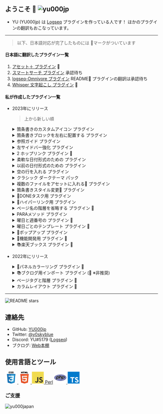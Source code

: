 ## ようこそ 👋 <img src="https://komarev.com/ghpvc/?username=yu000jp&label=Profile%20views&color=0e75b6&style=flat" alt="yu000jp" />

- YU (YU000jp) は [Logseq](https://github.com/logseq) プラグインを作っている人です！ ほかのプラグインの翻訳もおこなっています。

---

> 以下、日本語対応が完了したものには 🚀マークがついています

#### 日本語に翻訳したプラグイン一覧

  1. [アセット＋ プラグイン](https://github.com/xyhp915/logseq-assets-plus) 🚀
  1. [スマートサーチ プラグイン](https://github.com/YU000jp/logseq-plugin-smartsearch) 承認待ち
  1. [logseq-Omnivore プラグイン](https://github.com/YU000jp/logseq-omnivore) README🚀 プラグインの翻訳は承認待ち
  1. [Whisper 文字起こし プラグイン](https://github.com/usoonees/logseq-plugin-whisper-subtitles) 🚀

#### 私が作成したプラグイン一覧

- 2023年にリリース
  > 上から新しい順

  <details>
    <summary>箇条書きのカスタムアイコン プラグイン</summary>
    <a href="https://github.com/YU000jp/logseq-plugin-bullet-point-custom-icon">GitHubで見る</a> プラグイン名は「Bullet Point Custom Icon」
    <p>タグがついたブロック(箇条書き)にカスタムアイコンを適用します。Tablerアイコンまたは絵文字を選択できます。</p>
  </details>

  <details>
    <summary>箇条書きブロックを左右に配置する プラグイン</summary>
    <a href="https://github.com/YU000jp/logseq-plugin-side-block">GitHubで見る</a> プラグイン名は「Side Block」
    <p>左右に箇条書きブロックを配置するプラグインです。親ブロックにタグをつけるとその隣に、その子孫ブロックを配置します。</p>
  </details>

  <details>
    <summary>参照ガイド プラグイン</summary>
    <a href="https://github.com/YU000jp/logseq-plugin-reference-guide">GitHubで見る</a> プラグイン名は「Reference Guide」
    <p>参照ページのサイズをすべての参照の隣に表示します。</p>
  </details>

  <details>
    <summary>左サイドバー強化 プラグイン</summary>
    <a href="https://github.com/YU000jp/logseq-plugin-left-sidebar-enhance">GitHubで見る</a> プラグイン名は「Left Sidebar Enhance」
    <p>マウスオーバーで左サイドバーを表示します。</p>
  </details>

  <details>
    <summary>2 ホップリンク プラグイン 🚀</summary>
    <a href="https://github.com/YU000jp/logseq-plugin-two-hop-link">GitHubで見る</a> プラグイン名は「2 Hop Link」
    <p>ページコンテンツの底部にリンクのコレクションを表示します。発信リンクを収集し、さらなるリンクを生成します。</p>
  </details>

  <details>
    <summary>柔軟な日付形式のための プラグイン</summary>
    <a href="https://github.com/YU000jp/logseq-plugin-flex-date-format">GitHubで見る</a> プラグイン名は「Flex Date Format」
    <p>日付フォーマットをローカライズします。または選択したフォーマットのスタイルに切り替えます。</p>
  </details>

  <details>
    <summary>以前の日付形式のための プラグイン</summary>
    <a href="https://github.com/YU000jp/logseq-plugin-legacy-date-format">GitHubで見る</a> プラグイン名は「Legacy Date Format」
    <p>旧式の日付フォーマットの使用を可能にするために置換またはリダイレクトします。非アクティブなリンクをジャーナル属性として置換します。これらはリンクと参照の両方として機能します。</p>
  </details>

  <details>
    <summary>空の行を入れる プラグイン</summary>
    <a href="https://github.com/YU000jp/logseq-plugin-blank-line">GitHubで見る</a> プラグイン名は「Blank Line」
    <p>選択したブロックまたはページの上または下に空行を、ショートカットキーで挿入します。</p>
  </details>

  <details>
    <summary>クラシック ダークテーマ パック</summary>
    <a href="https://github.com/YU000jp/logseq-theme-classic-dark-theme-pack">GitHubで見る</a> テーマの名称は「Classic Dark Theme Pack」
    <p>背景色が暗めのダークテーマ。カラーバリエーションを増やしたパック。</p>
  </details>

  <details>
    <summary>複数のファイルをアセットに入れる📂 プラグイン</summary>
    <a href="https://github.com/YU000jp/logseq-plugin-multiple-assets">GitHubで見る</a> プラグイン名は「Multiple Files into Assets」
    <p>複数のファイルをアセットに保存し、コンテンツに埋め込むかリンクします。</p>
  </details>

  <details>
    <summary>箇条書きスタイル変更🔷 プラグイン</summary>
    <a href="https://github.com/YU000jp/logseq-plugin-bullet-point-style">GitHubで見る</a> プラグイン名は「Bullet Point Style」
    <p>箇条書きのスタイルと色を変更します。</p>
  </details>

  <details>
    <summary>💪DONEタスク用 プラグイン</summary>
    <a href="https://github.com/YU000jp/logseq-plugin-confirmation-done-task">GitHubで見る</a> プラグイン名は「Confirmation DONE task」
    タスクが完了としてマークされた場合、確認ダイアログが表示され、ブロックに日付が追加されます。
  </details>

  <details>
    <summary>🔗ハイパーリンク用 プラグイン</summary>
    <a href="https://github.com/YU000jp/logseq-plugin-confirmation-hyperlink">GitHubで見る</a> プラグイン名は「Confirmation HyperLink」
    URLを貼り付けて確認ダイアログを介してページのタイトルを取得し、Markdownハイパーリンクを作成します。
    <details>
      <summary>オンラインPDFをアセットに変換</summary>
      PDFのURLを貼り付けると、必要に応じてタイトルの編集が可能なダイアログが表示されます。確認後、専用のMarkdown形式に変換され、アセットとして保存されます。
    </details>
  </details>

  <details>
    <summary>ページ名の階層を省略する プラグイン 🚀</summary>
    <a href="https://github.com/YU000jp/logseq-plugin-short-namespaces">GitHubで見る</a> プラグイン名は「Short Namespaces」
    長くなりがちな、階層をもつリンクを省略して表示します.
  </details>

  <details>
    <summary>PARAメソッド プラグイン</summary>
    <a href="https://github.com/YU000jp/logseq-plugin-quickly-para-method">GitHubで見る</a> プラグイン名は「Quickly PARA method」
    PARAメソッドのワークフローを提供します。ページタグ プロパティに追加します。
  </details>

  <details>
    <summary>曜日と週番号の プラグイン 🚀</summary>
    <a href="https://github.com/YU000jp/logseq-plugin-show-weekday-and-week-number">GitHubで見る</a> プラグイン名は「Show Weekday and Week-number」
    日付タイトルの横に、曜日と週番号を表示します.
    <details>
      <summary>日誌にそのリンクを持つミニカレンダーを表示します。前後の日付にアクセスしたり、週刊レビューと月刊レビューのページへのリンクが提供されます。</summary>
    </details>
  </details>

  <details>
    <summary>曜日ごとのテンプレート プラグイン 🚀</summary>
    <a href="https://github.com/YU000jp/logseq-plugin-weekdays-and-weekends">GitHubで見る</a> プラグイン名は「Weekdays and Weekends (Template)」
    平日と週末、祝日用に、日誌テンプレートを切り替えます。
  </details>

  <details>
    <summary>📍ポップアップ プラグイン</summary>
    <a href="https://github.com/YU000jp/logseq-plugin-sticky-popup">GitHubで見る</a> プラグイン名は「Sticky Popup」
    <ul>
      <li>移動可能なポップアップ内で選択したテキストを表示し、Block Calendarプラグインのカレンダーを自由な位置に配置します。</li>
      <li>曜日ごとにユーザーメッセージを表示し、期限切れのタスクに関するリマインダー機能を追加します。ジャーナルテンプレートが読み込まれると、表示されます。</li>
    </ul>
  </details>

  <details>
    <summary>🌱機能開発用 プラグイン 🚀</summary>
    <a href="https://github.com/YU000jp/logseq-plugin-some-menu-extender">GitHubで見る</a> プラグイン名は「Innovation Lab」
    <ul>
      <li>現在開発中のいくつかの機能 や 他のプラグインのバグ修正バージョン を提供します。</li>
    </ul>
  </details>

  <details>
    <summary>📚楽天ブックス プラグイン 🚀</summary>
    <a href="https://github.com/YU000jp/logseq-plugin-rakuten-books">GitHubで見る</a> プラグイン名は「Rakuten-Books」
    <ul>
      <li>楽天ブックス あるいは 楽天Kobo のデータベースを検索し、Logseq にタイトルページを作成するプラグイン。</li>
      <li>楽天アカウント は不要です。</li>
    </ul>
  </details>

- 2022年にリリース

  <details>
  <summary>🎨パネルカラーリング プラグイン 🚀</summary>
  <a href="https://github.com/YU000jp/logseq-plugin-panel-coloring">GitHubで見る</a> プラグイン名は「Panel Coloring」
  <ul>
    <li>特定のページや、特定のタグをもつブロック に色をつけます。</li>
  </ul>
  </details>
    <details>
  <summary>📚ブクログ用インポート プラグイン (🚀 ※非推奨)</summary>
  <a href="https://github.com/YU000jp/logseq-plugin-booklog-jp-import">GitHubで見る</a> プラグイン名は「booklog-jp-import」
  <ul>
    <li>ブクログのエクスポートファイルををもとに、まとめて書籍のタイトルページを作成するプラグイン</li>
    <li><small>⚠️書影カバー画像が取得できないことが多くなってしまいました。その代替手段が見つかりません。現在は一部、カバー画像なしでの利用になります。</small></li>
  </ul>
  </details>
  <details>
    <summary>ページタグと階層 プラグイン 🚀</summary>
    <a href="https://github.com/YU000jp/logseq-page-tags-and-hierarchy">GitHubで見る</a> プラグイン名は「Page-tags and Hierarchy」
    <ul>
      <li>ページタイトルの階層をリンクとして分割</li>
      <li>ページビューUI用のページタグと階層</li>
    </ul>
  </details>
  <details>
    <summary>カラムレイアウト プラグイン 🚀</summary>
    <a href="https://github.com/YU000jp/Logseq-column-Layout">GitHubで見る</a> プラグイン名は「Column Layout」
    <ul>
      <li>日誌のためのページビューUI: 日誌ページで、日誌(ジャーナル)、"Lined References"、日誌クエリーを横並びにして配置します。</li>
    </ul>
  </details>

---

![README stars](https://github-readme-stats.vercel.app/api?username=YU000jp&theme=graywhite)

## 連絡先
* GitHub: [YU000jp](https://github.com/YU000jp)
* Twitter: [@y0skyblue](https://twitter.com/y0skyblue)
* Discord: YU#5179 ([Logseq](https://discord.gg/logseq))
* ブクログ: [Web本棚](https://booklog.jp/users/p510hv)

## 使用言語とツール
<p align="left"> <a href="https://www.w3schools.com/css/" target="_blank" rel="noreferrer" title="CSS3"><img src="https://raw.githubusercontent.com/devicons/devicon/master/icons/css3/css3-original-wordmark.svg" alt="css3" width="40" height="40"/> </a> <a href="https://www.w3.org/html/" target="_blank" rel="noreferrer" title="HTML5"> <img src="https://raw.githubusercontent.com/devicons/devicon/master/icons/html5/html5-original-wordmark.svg" alt="html5" width="40" height="40"/> </a> <a href="https://developer.mozilla.org/en-US/docs/Web/JavaScript" target="_blank" rel="noreferrer" title="JavaScript"> <img src="https://raw.githubusercontent.com/devicons/devicon/master/icons/javascript/javascript-original.svg" alt="javascript" width="40" height="40"/> </a> <a href="https://www.perl.org/" target="_blank" rel="noreferrer" title="Perl"> Perl</a> <a href="https://www.php.net" target="_blank" rel="noreferrer" title="PHP"> <img src="https://raw.githubusercontent.com/devicons/devicon/master/icons/php/php-original.svg" alt="php" width="40" height="40"/> </a> <a href="https://www.typescriptlang.org/" target="_blank" rel="noreferrer" title="TypeScript"> <img src="https://raw.githubusercontent.com/devicons/devicon/master/icons/typescript/typescript-original.svg" alt="typescript" width="40" height="40"/> </a> </p>

### ご支援
<p><a href="https://www.buymeacoffee.com/yu000japan" title="Buy me a coffee"> <img align="left" src="https://cdn.buymeacoffee.com/buttons/v2/default-yellow.png" height="50" width="210" alt="yu000japan" /></a></p><br><br>
